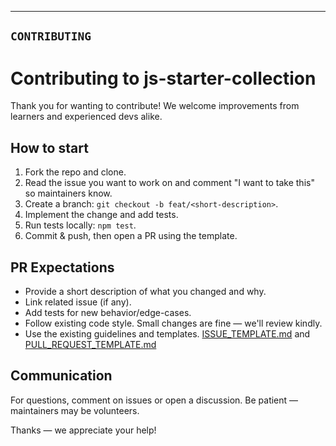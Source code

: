 ---


## `CONTRIBUTING`


# Contributing to js-starter-collection


Thank you for wanting to contribute! We welcome improvements from learners and experienced devs alike.


## How to start


1. Fork the repo and clone.
2. Read the issue you want to work on and comment "I want to take this" so maintainers know.
3. Create a branch: `git checkout -b feat/<short-description>`.
4. Implement the change and add tests.
5. Run tests locally: `npm test`.
6. Commit & push, then open a PR using the template.


## PR Expectations


- Provide a short description of what you changed and why.
- Link related issue (if any).
- Add tests for new behavior/edge-cases.
- Follow existing code style. Small changes are fine — we'll review kindly.
- Use the existing guidelines and templates. [ISSUE_TEMPLATE.md](./.github/workflows/ISSUE_TEMPLATE.md) and [PULL_REQUEST_TEMPLATE.md](./.github/workflows/PULL_REQUEST_TEMPLATE.md)


## Communication


For questions, comment on issues or open a discussion. Be patient — maintainers may be volunteers.


Thanks — we appreciate your help!

